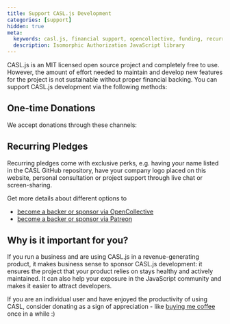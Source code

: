 ```yaml
---
title: Support CASL.js Development
categories: [support]
hidden: true
meta:
  keywords: casl.js, financial support, opencollective, funding, recurring pledges
  description: Isomorphic Authorization JavaScript library
---
```


CASL.js is an MIT licensed open source project and completely free to use. However, the amount of effort needed to maintain and develop new features for the project is not sustainable without proper financial backing. You can support CASL.js development via the following methods:

## One-time Donations

We accept donations through these channels:

<one-time-donations></one-time-donations>

## Recurring Pledges

Recurring pledges come with exclusive perks, e.g. having your name listed in the CASL GitHub repository, have your company logo placed on this website, personal consultation or project support through live chat or screen-sharing.

Get more details about different options to
* [become a backer or sponsor via OpenCollective](https://opencollective.com/casljs)
* [become a backer or sponsor via Patreon](https://patreon.com/sstotskyi)

## Why is it important for you?

If you run a business and are using CASL.js in a revenue-generating product, it makes business sense to sponsor CASL.js development: it ensures the project that your product relies on stays healthy and actively maintained. It can also help your exposure in the JavaScript community and makes it easier to attract developers.

If you are an individual user and have enjoyed the productivity of using CASL, consider donating as a sign of appreciation - like [buying me coffee](https://opencollective.com/casljs/donate/details) once in a while :)
